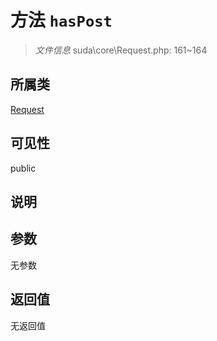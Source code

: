 # 方法 `hasPost`

> *文件信息* suda\core\Request.php: 161~164

## 所属类 

[Request](../Request.md)

## 可见性

public

## 说明



## 参数


无参数


## 返回值

无返回值
